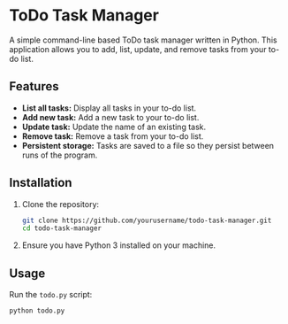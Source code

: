 # ToDo Task Manager

A simple command-line based ToDo task manager written in Python. This application allows you to add, list, update, and remove tasks from your to-do list.

## Features

- **List all tasks:** Display all tasks in your to-do list.
- **Add new task:** Add a new task to your to-do list.
- **Update task:** Update the name of an existing task.
- **Remove task:** Remove a task from your to-do list.
- **Persistent storage:** Tasks are saved to a file so they persist between runs of the program.

## Installation

1. Clone the repository:

    ```sh
    git clone https://github.com/yourusername/todo-task-manager.git
    cd todo-task-manager
    ```

2. Ensure you have Python 3 installed on your machine.

## Usage

Run the `todo.py` script:

```sh
python todo.py
